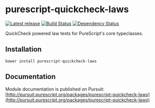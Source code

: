 # purescript-quickcheck-laws

[![Latest release](http://img.shields.io/bower/v/purescript-quickcheck-laws.svg)](https://github.com/garyb/purescript-quickcheck-laws/releases)
[![Build Status](https://travis-ci.org/garyb/purescript-quickcheck-laws.svg?branch=master)](https://travis-ci.org/garyb/purescript-quickcheck-laws)
[![Dependency Status](https://www.versioneye.com/user/projects/56575684ff016c002c001d06/badge.svg?style=flat)](https://www.versioneye.com/user/projects/56575684ff016c002c001d06)

QuickCheck powered law tests for PureScript's core typeclasses.

## Installation

```
bower install purescript-quickcheck-laws
```

## Documentation

Module documentation is published on Pursuit: [http://pursuit.purescript.org/packages/purescript-quickcheck-laws](http://pursuit.purescript.org/packages/purescript-quickcheck-laws)
